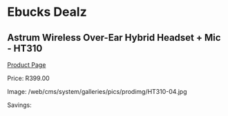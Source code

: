 
# Ebucks Dealz
## Astrum Wireless Over-Ear Hybrid Headset + Mic - HT310
[Product Page](https://www.ebucks.com/web/shop/productSelected.do?prodId=1207191038&catId=1207273786)

Price: R399.00

Image: /web/cms/system/galleries/pics/prodimg/HT310-04.jpg

Savings: 


	